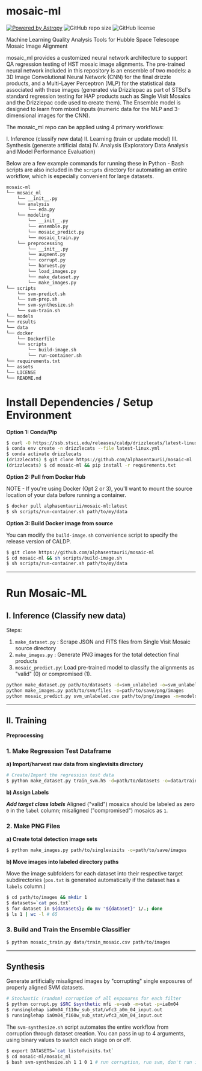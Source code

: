 # mosaic-ml

[![Powered by Astropy](http://img.shields.io/badge/powered%20by-AstroPy-orange.svg?style=flat)](http://www.astropy.org)
![GitHub repo size](https://img.shields.io/github/repo-size/alphasentaurii/mosaic-ml)
![GitHub license](https://img.shields.io/github/license/alphasentaurii/mosaic-ml?color=black)

<!-- [![GitHub Actions CI Status](https://github.com/spacetelescope/stsci-package-template/workflows/CI/badge.svg](https://github.com/alphasentaurii/mosaic-ml/actions) -->

Machine Learning Quality Analysis Tools for Hubble Space Telescope Mosaic Image Alignment 

mosaic_ml provides a customized neural network architecture to support QA regression testing of HST mosaic image alignments. The pre-trained neural network included in this repository is an ensemble of two models: a 3D Image Convolutional Neural Network (CNN) for the final drizzle products, and a Multi-Layer Perceptron (MLP) for the statistical data associated with these images (generated via Drizzlepac as part of STScI's standard regression testing for HAP products such as Single Visit Mosaics and the Drizzlepac code used to create them).  The Ensemble model is designed to learn from mixed inputs (numeric data for the MLP and 3-dimensional images for the CNN).

The mosaic_ml repo can be applied using 4 primary workflows:

I. Inference (classify new data)
II. Learning (train or update model)
III. Synthesis (generate artificial data)
IV. Analysis (Exploratory Data Analysis and Model Performance Evaluation)

Below are a few example commands for running these in Python - Bash scripts are also included in the `scripts` directory for automating an entire workflow, which is especially convenient for large datasets. 


```bash
mosaic-ml
└── mosaic_ml
    └── __init__.py
    └── analysis
        └── eda.py
    └── modeling
        └── __init__.py
        └── ensemble.py
        └── mosaic_predict.py
        └── mosaic_train.py
    └── preprocessing
        └── __init__.py
        └── augment.py
        └── corrupt.py
        └── harvest.py
        └── load_images.py
        └── make_dataset.py
        └── make_images.py
└── scripts
    └── svm-predict.sh
    └── svm-prep.sh
    └── svm-synthesize.sh
    └── svm-train.sh
└── models
└── results
└── data
└── docker
    └── Dockerfile
    └── scripts
        └── build-image.sh
        └── run-container.sh
└── requirements.txt
└── assets
└── LICENSE
└── README.md
```

# Install Dependencies / Setup Environment

**Option 1: Conda/Pip**

```bash
$ curl -O https://ssb.stsci.edu/releases/caldp/drizzlecats/latest-linux.yml
$ conda env create -n drizzlecats --file latest-linux.yml
$ conda activate drizzlecats
(drizzlecats) $ git clone https://github.com/alphasentaurii/mosaic-ml
(drizzlecats) $ cd mosaic-ml && pip install -r requirements.txt
```

**Option 2: Pull from Docker Hub**

NOTE - If you're using Docker (Opt 2 or 3), you'll want to mount the source location of your data before running a container.

```bash
$ docker pull alphasentaurii/mosaic-ml:latest
$ sh scripts/run-container.sh path/to/my/data
```

**Option 3: Build Docker image from source**

You can modify the `build-image.sh` convenience script to specify the release version of CALDP.

```bash
$ git clone https://github.com/alphasentaurii/mosaic-ml
$ cd mosaic-ml && sh scripts/build-image.sh
$ sh scripts/run-container.sh path/to/my/data
```

----

# Run Mosaic-ML


## I. Inference (Classify new data)

Steps:

1. `make_dataset.py` : Scrape JSON and FITS files from Single Visit Mosaic source directory
2. `make_images.py` : Generate PNG images for the total detection final products
3. `mosaic_predict.py`: Load pre-trained model to classify the alignments as "valid" (0) or compromised (1).


```bash
python make_dataset.py path/to/datasets -d=svm_unlabeled -o=svm_unlabeled.csv
python make_images.py path/to/svm/files -o=path/to/save/png/images
python mosaic_predict.py svm_unlabeled.csv path/to/png/images -m=models/svm_ensemble -o=predictions.csv
```


----

## II. Training

**Preprocessing**

### 1. Make Regression Test Dataframe

**a) Import/harvest raw data from singlevisits directory**

```bash
# Create/Import the regression test data
$ python make_dataset.py train_svm.h5 -d=path/to/datasets -o=data/train_mosaic.csv
```

**b) Assign Labels**

***Add target class labels***
Aligned ("valid") mosaics should be labeled as zero `0` in the `label` column; misaligned ("compromised") mosaics as `1`. 

### 2. Make PNG Files

**a) Create total detection image sets**

```bash
$ python make_images.py path/to/singlevisits -o=path/to/save/images
```

**b) Move images into labeled directory paths**

Move the image subfolders for each dataset into their respective target subdirectories (`pos.txt` is generated automatically if the dataset has a `labels` column.)

```bash
$ cd path/to/images && mkdir 1
$ datasets=`cat pos.txt`
$ for dataset in ${datasets}; do mv "${dataset}" 1/.; done
$ ls 1 | wc -l # 65
```

### 3. Build and Train the Ensemble Classifier

```bash
$ python mosaic_train.py data/train_mosaic.csv path/to/images
```

----

## Synthesis
Generate artificially misaligned images by "corrupting" single exposures of properly aligned SVM datasets.

```bash
# Stochastic (random) corruption of all exposures for each filter
$ python corrupt.py $SRC $synthetic mfi -e=sub -m=stat -p=ia0m04
$ runsinglehap ia0m04_f110w_sub_stat/wfc3_a0m_04_input.out
$ runsinglehap ia0m04_f160w_sub_stat/wfc3_a0m_04_input.out 
```

The `svm-synthesize.sh` script automates the entire workflow from corruption through dataset creation. You can pass in up to 4 arguments, using binary values to switch each stage on or off.

```bash
$ export DATASETS=`cat listofvisits.txt`
$ cd mosaic-ml/mosaic_ml
$ bash svm-synthesize.sh 1 1 0 1 # run corruption, run svm, don't run image gen, make dataset 
```
